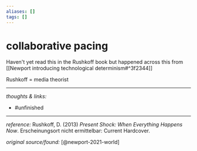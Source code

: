```yaml
---
aliases: []
tags: []
---
```


# collaborative pacing

Haven't yet read this in the Rushkoff book but happened across this from [[Newport introducing technological determinism#^3f2344]]

Rushkoff = media theorist

---

_thoughts & links:_



- #unfinished 

---

_reference:_ Rushkoff, D. (2013) _Present Shock: When Everything Happens Now_. Erscheinungsort nicht ermittelbar: Current Hardcover.	

_original source/found:_ [@newport-2021-world]